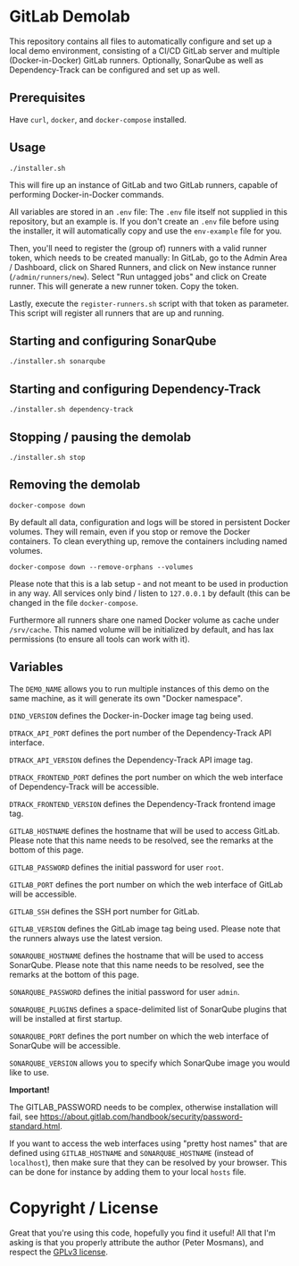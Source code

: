 # GitLab Demolab

This repository contains all files to automatically configure and set up a local
demo environment, consisting of a CI/CD GitLab server and multiple
(Docker-in-Docker) GitLab runners. Optionally, SonarQube as well as
Dependency-Track can be configured and set up as well.

## Prerequisites

Have `curl`, `docker`, and `docker-compose` installed.

## Usage

```console
./installer.sh
```

This will fire up an instance of GitLab and two GitLab runners, capable of
performing Docker-in-Docker commands.

All variables are stored in an `.env` file: The `.env` file itself not supplied
in this repository, but an example is. If you don't create an `.env` file before
using the installer, it will automatically copy and use the `env-example` file
for you.

Then, you\'ll need to register the (group of) runners with a valid runner token,
which needs to be created manually: In GitLab, go to the Admin Area / Dashboard,
click on Shared Runners, and click on New instance runner
(`/admin/runners/new`). Select \"Run untagged jobs\" and click on Create runner.
This will generate a new runner token. Copy the token.

Lastly, execute the `register-runners.sh` script with that token as parameter.
This script will register all runners that are up and running.

## Starting and configuring SonarQube

```console
./installer.sh sonarqube
```

## Starting and configuring Dependency-Track

```console
./installer.sh dependency-track
```

## Stopping / pausing the demolab

```console
./installer.sh stop
```

## Removing the demolab

```console
docker-compose down
```

By default all data, configuration and logs will be stored in persistent Docker
volumes. They will remain, even if you stop or remove the Docker containers. To
clean everything up, remove the containers including named volumes.

```console
docker-compose down --remove-orphans --volumes
```

Please note that this is a lab setup - and not meant to be used in production in
any way. All services only bind / listen to `127.0.0.1` by default (this can be
changed in the file `docker-compose`.

Furthermore all runners share one named Docker volume as cache under
`/srv/cache`. This named volume will be initialized by default, and has lax
permissions (to ensure all tools can work with it).

## Variables

The `DEMO_NAME` allows you to run multiple instances of this demo on the same
machine, as it will generate its own \"Docker namespace\".

`DIND_VERSION` defines the Docker-in-Docker image tag being used.

`DTRACK_API_PORT` defines the port number of the Dependency-Track API interface.

`DTRACK_API_VERSION` defines the Dependency-Track API image tag.

`DTRACK_FRONTEND_PORT` defines the port number on which the web interface of
Dependency-Track will be accessible.

`DTRACK_FRONTEND_VERSION` defines the Dependency-Track frontend image tag.

`GITLAB_HOSTNAME` defines the hostname that will be used to access GitLab.
Please note that this name needs to be resolved, see the remarks at the bottom
of this page.

`GITLAB_PASSWORD` defines the initial password for user `root`.

`GITLAB_PORT` defines the port number on which the web interface of GitLab will
be accessible.

`GITLAB_SSH` defines the SSH port number for GitLab.

`GITLAB_VERSION` defines the GitLab image tag being used. Please note that the
runners always use the latest version.

`SONARQUBE_HOSTNAME` defines the hostname that will be used to access SonarQube.
Please note that this name needs to be resolved, see the remarks at the bottom
of this page.

`SONARQUBE_PASSWORD` defines the initial password for user `admin`.

`SONARQUBE_PLUGINS` defines a space-delimited list of SonarQube plugins that
will be installed at first startup.

`SONARQUBE_PORT` defines the port number on which the web interface of SonarQube
will be accessible.

`SONARQUBE_VERSION` allows you to specify which SonarQube image you would like
to use.

**Important!**

The GITLAB_PASSWORD needs to be complex, otherwise installation will fail, see
<https://about.gitlab.com/handbook/security/password-standard.html>.

If you want to access the web interfaces using \"pretty host names\" that are
defined using `GITLAB_HOSTNAME` and `SONARQUBE_HOSTNAME` (instead of
`localhost`), then make sure that they can be resolved by your browser. This can
be done for instance by adding them to your local `hosts` file.

# Copyright / License

Great that you're using this code, hopefully you find it useful! All that I'm
asking is that you properly attribute the author (Peter Mosmans), and respect
the [GPLv3 license](LICENSE).
